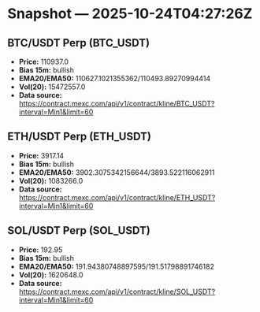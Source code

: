 # Snapshot — 2025-10-24T04:27:26Z

## BTC/USDT Perp (BTC_USDT)
- **Price:** 110937.0
- **Bias 15m:** bullish
- **EMA20/EMA50:** 110627.1021355362/110493.89270994414
- **Vol(20):** 15472557.0
- **Data source:** https://contract.mexc.com/api/v1/contract/kline/BTC_USDT?interval=Min1&limit=60

## ETH/USDT Perp (ETH_USDT)
- **Price:** 3917.14
- **Bias 15m:** bullish
- **EMA20/EMA50:** 3902.3075342156644/3893.522116062911
- **Vol(20):** 1083266.0
- **Data source:** https://contract.mexc.com/api/v1/contract/kline/ETH_USDT?interval=Min1&limit=60

## SOL/USDT Perp (SOL_USDT)
- **Price:** 192.95
- **Bias 15m:** bullish
- **EMA20/EMA50:** 191.94380748897595/191.51798891746182
- **Vol(20):** 1620648.0
- **Data source:** https://contract.mexc.com/api/v1/contract/kline/SOL_USDT?interval=Min1&limit=60
